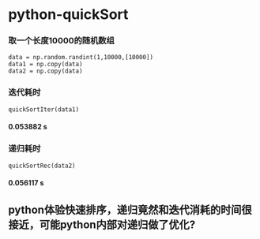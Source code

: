 # python-quickSort

### 取一个长度10000的随机数组
```
data = np.random.randint(1,10000,[10000])
data1 = np.copy(data)
data2 = np.copy(data)
```
### 迭代耗时
```
quickSortIter(data1)
```
#### 0.053882 s
### 递归耗时
```
quickSortRec(data2)
```
#### 0.056117 s

## python体验快速排序，递归竟然和迭代消耗的时间很接近，可能python内部对递归做了优化?

